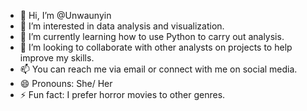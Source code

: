 - 👋 Hi, I’m @Unwaunyin
- 👀 I’m interested in data analysis and visualization.
- 🌱 I’m currently learning how to use Python to carry out analysis.
- 💞️ I’m looking to collaborate with other analysts on projects to help improve my skills. 
- 📫 You can reach me via email or connect with me on social media.
- 😄 Pronouns: She/ Her
- ⚡ Fun fact: I prefer horror movies to other genres.

<!---
Unwaunyin/Unwaunyin is a ✨ special ✨ repository because its `README.md` (this file) appears on your GitHub profile.
You can click the Preview link to take a look at your changes.
--->
